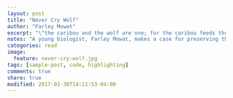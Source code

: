 ```yaml
---
layout: post
title: "Never Cry Wolf"
author: "Farley Mowat"
excerpt: "\"the caribou and the wolf are one; for the caribou feeds the wolf but it is the wolf who keeps the caribou strong\""
notes: "A young biologist, Farley Mowat, makes a case for preserving the Arctic Wolf by recounting his field observations. This book had a massive impact on the public perception towards wolves. It's probably good to note that Mowat has admitted to embellishing his accounts and humanizing his wolf subjects. Regardless, it makes for good writing."
categories: read
image:
  feature: never-cry-wolf.jpg
tags: [sample-post, code, highlighting]
comments: true
share: true
modified: 2017-03-30T14:11:53-04:00
---
```

